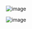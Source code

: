 ![image](https://github.com/user-attachments/assets/dc1e4867-aa71-4fb6-8e7b-27fb0fcca73d)

![image](https://github.com/user-attachments/assets/5d20e2bf-954a-40ad-b9dd-8688ea00ce08)

